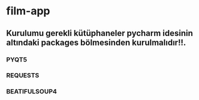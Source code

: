 # film-app

## Kurulumu gerekli kütüphaneler pycharm idesinin altındaki packages bölmesinden kurulmalıdır!!.

### PYQT5

### REQUESTS

### BEATIFULSOUP4
